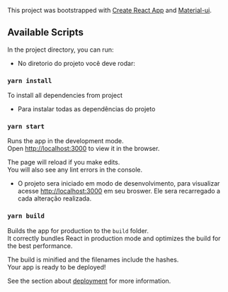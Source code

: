This project was bootstrapped with [Create React App](https://github.com/facebook/create-react-app) and [Material-ui](https://material-ui.com/).

## Available Scripts

In the project directory, you can run:
- No diretorio do projeto você deve rodar:

### `yarn install`

To install all dependencies from project
- Para instalar todas as dependências do projeto

### `yarn start`

Runs the app in the development mode.<br />
Open [http://localhost:3000](http://localhost:3000) to view it in the browser.

The page will reload if you make edits.<br />
You will also see any lint errors in the console.

- O projeto sera iniciado em modo de desenvolvimento, para visualizar acesse [http://localhost:3000](http://localhost:3000)
em seu broswer. Ele sera recarregado a cada alteração realizada.

### `yarn build`

Builds the app for production to the `build` folder.<br />
It correctly bundles React in production mode and optimizes the build for the best performance.

The build is minified and the filenames include the hashes.<br />
Your app is ready to be deployed!

See the section about [deployment](https://facebook.github.io/create-react-app/docs/deployment) for more information.
